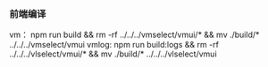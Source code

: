 ###  前端编译
vm： npm run build  && rm -rf ../../../vmselect/vmui/*   && mv ./build/* ../../../vmselect/vmui
vmlog: npm run build:logs && rm -rf ../../../vlselect/vmui/*   && mv ./build/* ../../../vlselect/vmui
